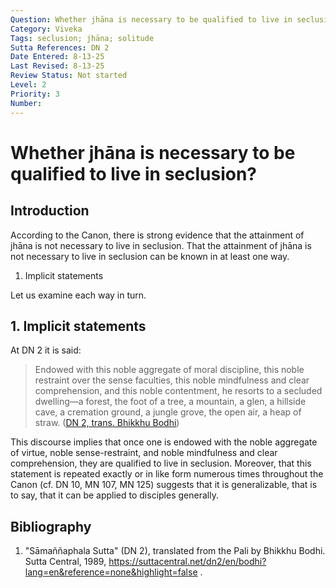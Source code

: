 ```yaml
---
Question: Whether jhāna is necessary to be qualified to live in seclusion?
Category: Viveka
Tags: seclusion; jhāna; solitude
Sutta References: DN 2
Date Entered: 8-13-25
Last Revised: 8-13-25
Review Status: Not started
Level: 2
Priority: 3
Number:
---
```


# Whether jhāna is necessary to be qualified to live in seclusion?

## Introduction

According to the Canon, there is strong evidence that the attainment of jhāna is not necessary to live in seclusion. That the attainment of jhāna is not necessary to live in seclusion can be known in at least one way.

1. Implicit statements
<!-- 2. Canonical examples? -->

Let us examine each way in turn.

## 1. Implicit statements

At DN 2 it is said:

>Endowed with this noble aggregate of moral discipline, this noble restraint over the sense faculties, this noble mindfulness and clear comprehension, and this noble contentment, he resorts to a secluded dwelling—a forest, the foot of a tree, a mountain, a glen, a hillside cave, a cremation ground, a jungle grove, the open air, a heap of straw. ([DN 2, trans. Bhikkhu Bodhi](#bibliography))

This discourse implies that once one is endowed with the noble aggregate of virtue, noble sense-restraint, and noble mindfulness and clear comprehension, they are qualified to live in seclusion. Moreover, that this statement is repeated exactly or in like form numerous times throughout the Canon (cf. DN 10, MN 107, MN 125) suggests that it is generalizable, that is to say, that it can be applied to disciples generally.

## Bibliography

1. "Sāmaññaphala Sutta" (DN 2), translated from the Pali by Bhikkhu Bodhi. Sutta Central, 1989, https://suttacentral.net/dn2/en/bodhi?lang=en&reference=none&highlight=false .




